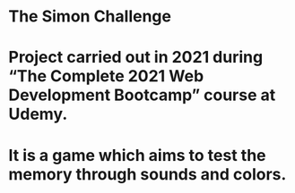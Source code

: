# The Simon Challenge
# Project carried out in 2021 during “The Complete 2021 Web Development Bootcamp” course at Udemy.
# It is a game which aims to test the memory through sounds and colors.
